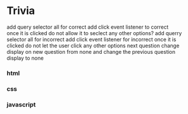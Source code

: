 # Trivia

 add query selector all for correct
 add click event listener to correct  
 once it is clicked do not allow it to seclect any other options?
 add querry selector all for incorrect
 add click event listener for incorrect 
 once it is clicked do not let the user click any other options
 next question change display on new question from none
 and change the previous question display to none

### html
### css
### javascript
